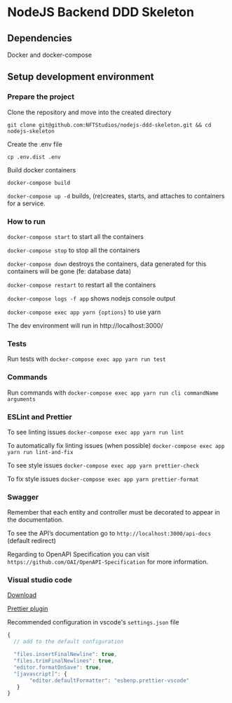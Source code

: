 # NodeJS Backend DDD Skeleton

## Dependencies

Docker and docker-compose

## Setup development environment

### Prepare the project

Clone the repository and move into the created directory

`git clone git@github.com:NFTStudios/nodejs-ddd-skeleton.git && cd nodejs-skeleton`

Create the .env file

`cp .env.dist .env`

Build docker containers

`docker-compose build`

`docker-compose up -d` builds, (re)creates, starts, and attaches to containers for a service.

### How to run

`docker-compose start` to start all the containers

`docker-compose stop` to stop all the containers

`docker-compose down` destroys the containers, data generated for this containers will be gone (fe: database data)

`docker-compose restart` to restart all the containers

`docker-compose logs -f app` shows nodejs console output

`docker-compose exec app yarn {options}` to use yarn

The dev environment will run in http://localhost:3000/

### Tests

Run tests with `docker-compose exec app yarn run test`

### Commands

Run commands with `docker-compose exec app yarn run cli commandName arguments`

### ESLint and Prettier

To see linting issues `docker-compose exec app yarn run lint`

To automatically fix linting issues (when possible) `docker-compose exec app yarn run lint-and-fix`

To see style issues `docker-compose exec app yarn prettier-check`

To fix style issues `docker-compose exec app yarn prettier-format`

### Swagger

Remember that each entity and controller must be decorated to appear in the documentation.

To see the API’s documentation go to `http://localhost:3000/api-docs` (default redirect)

Regarding to OpenAPI Specification you can visit `https://github.com/OAI/OpenAPI-Specification` for more information.

### Visual studio code

[Download](https://code.visualstudio.com/download)

[Prettier plugin](https://marketplace.visualstudio.com/items?itemName=esbenp.prettier-vscode)

Recommended configuration in vscode's `settings.json` file

```jsx
{
  // add to the default configuration

  "files.insertFinalNewline": true,
  "files.trimFinalNewlines": true,
  "editor.formatOnSave": true,
  "[javascript]": {
       "editor.defaultFormatter": "esbenp.prettier-vscode"
   }
}
```
